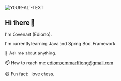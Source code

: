 <picture>
 <source media="(https://raw.githubusercontent.com/ediomoeffiong/ediomoeffiong/main/E.jpg))" srcset="YOUR-DARKMODE-IMAGE">
 <source media="(https://raw.githubusercontent.com/ediomoeffiong/ediomoeffiong/main/E.jpg)" srcset="YOUR-LIGHTMODE-IMAGE">
 <img alt="YOUR-ALT-TEXT" src="YOUR-DEFAULT-IMAGE">
</picture>

## Hi there 👋

I'm Covenant (Ediomo).

I'm currently learning Java and Spring Boot Framework.

💬 Ask me about anything.

📫 How to reach me: ediomoemmaeffiong@gmail.com

😄 Fun fact: I love chess.
